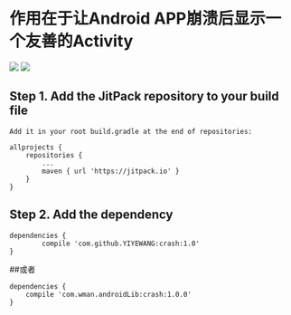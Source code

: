 # 作用在于让Android APP崩溃后显示一个友善的Activity 

[![](https://jitpack.io/v/YIYEWANG/crash.svg)](https://jitpack.io/#YIYEWANG/crash)
[![](https://img.shields.io/badge/Go%20to-CSDN-brightgreen.svg)](http://blog.csdn.net/w627947015)


## Step 1. Add the JitPack repository to your build file
	Add it in your root build.gradle at the end of repositories:

	allprojects {
		repositories {
			...
			maven { url 'https://jitpack.io' }
		}
	}


## Step 2. Add the dependency

	dependencies {
	        compile 'com.github.YIYEWANG:crash:1.0'
	}
	
##或者 

	dependencies {
		compile 'com.wman.androidLib:crash:1.0.0'
	}
